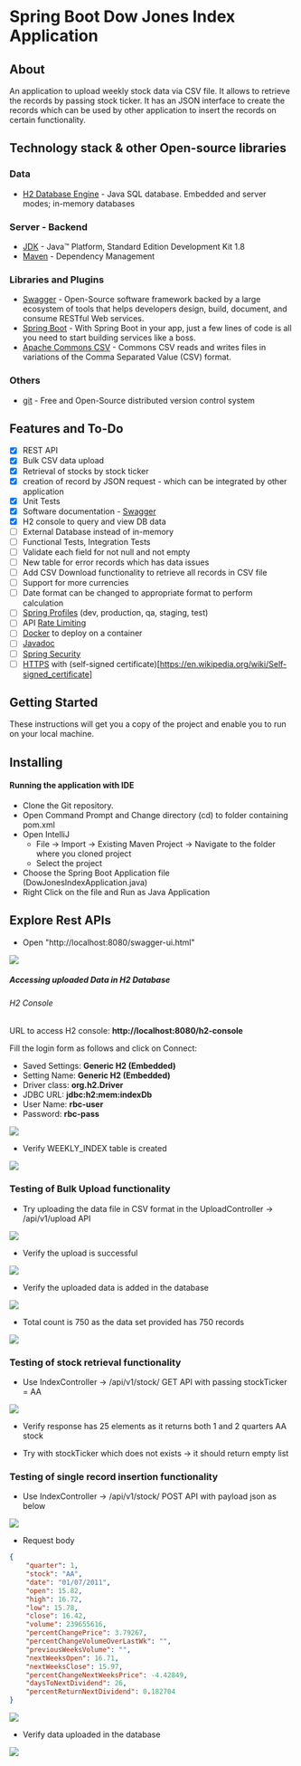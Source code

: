 # Spring Boot Dow Jones Index Application

## About
 An application to upload weekly stock data via CSV file. It allows to retrieve the records by passing stock ticker.
 It has an JSON interface to create the records which can be used by other application to insert the records on certain functionality.
 
## Technology stack & other Open-source libraries
### Data
* 	[H2 Database Engine](https://www.h2database.com/html/main.html) - Java SQL database. Embedded and server modes; in-memory databases

### Server - Backend
* 	[JDK](http://www.oracle.com/technetwork/java/javase/downloads/jdk8-downloads-2133151.html) - Java™ Platform, Standard Edition Development Kit 1.8
* 	[Maven](https://maven.apache.org/) - Dependency Management                                                                           

###  Libraries and Plugins
* 	[Swagger](https://swagger.io/) - Open-Source software framework backed by a large ecosystem of tools that helps developers design, build, document, and consume RESTful Web services.
*   [Spring Boot](https://spring.io/) - With Spring Boot in your app, just a few lines of code is all you need to start building services like a boss.
*   [Apache Commons CSV](https://commons.apache.org/proper/commons-csv/) - Commons CSV reads and writes files in variations of the Comma Separated Value (CSV) format.

### Others 
* 	[git](https://git-scm.com/) - Free and Open-Source distributed version control system

## Features and To-Do

* 	[x] REST API
* 	[x] Bulk CSV data upload
* 	[x] Retrieval of stocks by stock ticker
* 	[x] creation of record by JSON request - which can be integrated by other application
* 	[x] Unit Tests
* 	[x] Software documentation - [Swagger](https://swagger.io/)
* 	[x] H2 console to query and view DB data
* 	[ ] External Database instead of in-memory
*   [ ] Functional Tests, Integration Tests
* 	[ ] Validate each field for not null and not empty
*   [ ] New table for error records which has data issues
*   [ ] Add CSV Download functionality to retrieve all records in CSV file
*   [ ] Support for more currencies
*   [ ] Date format can be changed to appropriate format to perform calculation
* 	[ ] [Spring Profiles](https://docs.spring.io/spring-boot/docs/current/reference/html/spring-boot-features.html#boot-features-profiles) (dev, production, qa, staging, test)
* 	[ ] API [Rate Limiting](https://en.wikipedia.org/wiki/Rate_limiting)
* 	[ ] [Docker](https://www.docker.com/) to deploy on a container
* 	[ ] [Javadoc](https://en.wikipedia.org/wiki/Javadoc)
* 	[ ] [Spring Security](https://spring.io/projects/spring-security)
* 	[ ] [HTTPS](https://en.wikipedia.org/wiki/HTTPS) with (self-signed certificate)[https://en.wikipedia.org/wiki/Self-signed_certificate]

## Getting Started

These instructions will get you a copy of the project and enable you to run on your local machine.

## Installing

#### Running the application with IDE

* 	Clone the Git repository.
* 	Open Command Prompt and Change directory (cd) to folder containing pom.xml
* 	Open IntelliJ
	* File -> Import -> Existing Maven Project -> Navigate to the folder where you cloned project
	* Select the project
* 	Choose the Spring Boot Application file (DowJonesIndexApplication.java)
* 	Right Click on the file and Run as Java Application

## Explore Rest APIs

*   Open "http://localhost:8080/swagger-ui.html"

<img src="Screenshots\Swagger_UI.png"/>

##### Accessing uploaded Data in H2 Database

###### H2 Console

URL to access H2 console: **http://localhost:8080/h2-console**

Fill the login form as follows and click on Connect:

* 	Saved Settings: **Generic H2 (Embedded)**
* 	Setting Name: **Generic H2 (Embedded)**
* 	Driver class: **org.h2.Driver**
* 	JDBC URL: **jdbc:h2:mem:indexDb**
* 	User Name: **rbc-user**
* 	Password: **rbc-pass**

<img src="Screenshots\H2_console_connection_details.png"/>

*   Verify WEEKLY_INDEX table is created

<img src="Screenshots\H2_console_no_data.png"/>

### Testing of Bulk Upload functionality

*   Try uploading the data file in CSV format in the UploadController -> /api/v1/upload API

<img src="Screenshots\Bulk_upload_API.png"/>

*   Verify the upload is successful

<img src="Screenshots\Bulk_upload_API_successful.png"/>

*   Verify the uploaded data is added in the database

<img src="Screenshots\Bulk_data_uploaded_H2.png"/>

*   Total count is 750 as the data set provided has 750 records

<img src="Screenshots\H2_console_after_bulk_upload.png"/>

### Testing of stock retrieval functionality

*   Use IndexController -> /api/v1/stock/ GET API with passing stockTicker = AA

<img src="Screenshots\getByStock_API.png"/>

*   Verify response has 25 elements as it returns both 1 and 2 quarters AA stock

*   Try with stockTicker which does not exists -> it should return empty list

### Testing of single record insertion functionality

*   Use IndexController -> /api/v1/stock/ POST API with payload json as below

<img src="Screenshots\insertRecord_API.png"/>

*   Request body

```json
{
    "quarter": 1,
    "stock": "AA",
    "date": "01/07/2011",
    "open": 15.82,
    "high": 16.72,
    "low": 15.78,
    "close": 16.42,
    "volume": 239655616,
    "percentChangePrice": 3.79267,
    "percentChangeVolumeOverLastWk": "",
    "previousWeeksVolume": "",
    "nextWeeksOpen": 16.71,
    "nextWeeksClose": 15.97,
    "percentChangeNextWeeksPrice": -4.42849,
    "daysToNextDividend": 26,
    "percentReturnNextDividend": 0.182704
}
```

<img src="Screenshots\insertRecord_API_successful.png"/>

*   Verify data uploaded in the database

<img src="Screenshots\iH2_console_after_upload_insert.png"/>







